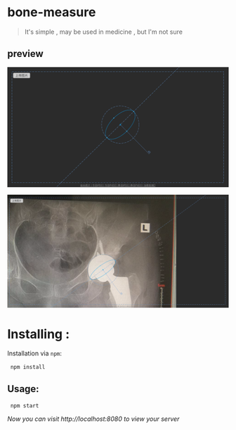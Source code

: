 # bone-measure
 
> It's simple , may be used in medicine , but I'm not sure



## preview

![image01](./screenshot/pic_01.png)

![image02](./screenshot/pic_02.png)


# Installing :

Installation via `npm`:

     npm install

 
## Usage:

     npm start
 
*Now you can visit http://localhost:8080 to view your server*

